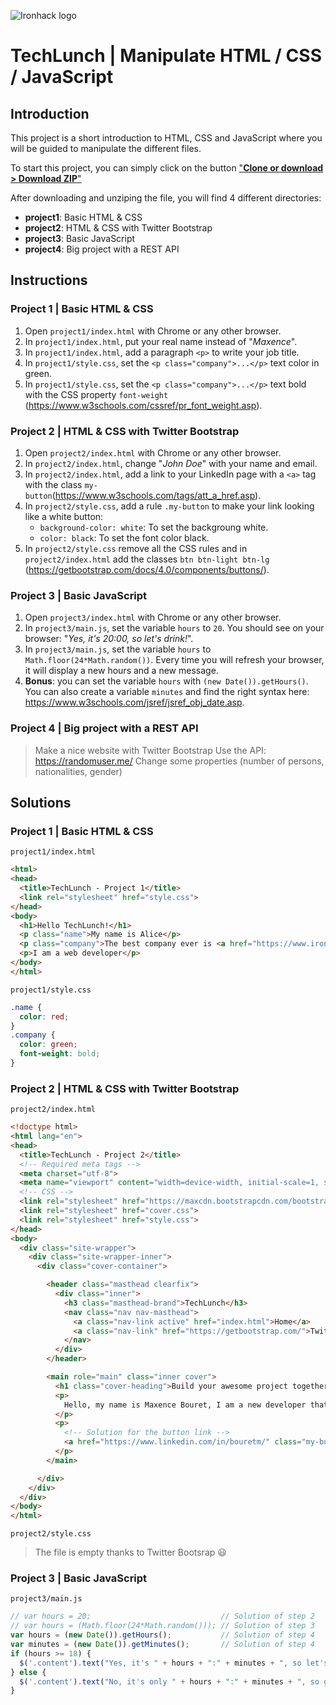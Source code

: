 ![Ironhack logo](https://i.imgur.com/1QgrNNw.png)

# TechLunch | Manipulate HTML / CSS / JavaScript 

## Introduction

This project is a short introduction to HTML, CSS and JavaScript where you will be guided to manipulate the different files.

To start this project, you can simply click on the button ["**Clone or download > Download ZIP**"](https://github.com/ta-web-paris/techlunch-learn-html-css-javascript/archive/master.zip)

After downloading and unziping the file, you will find 4 different directories:
- **project1**: Basic HTML & CSS
- **project2**: HTML & CSS with Twitter Bootstrap
- **project3**: Basic JavaScript
- **project4**: Big project with a REST API

<!-- You will find the solution inside the branch `solution` by clicking on  ["**Branch: master > solution**"](https://github.com/ta-web-paris/techlunch-learn-html-css-javascript/tree/solution). But before that, let's dive into the code 😃  -->


## Instructions

### Project 1 | Basic HTML & CSS

1. Open `project1/index.html` with Chrome or any other browser.
2. In `project1/index.html`, put your real name instead of "_Maxence_".
3. In `project1/index.html`, add a paragraph `<p>` to write your job title.
4. In `project1/style.css`, set the `<p class="company">...</p>` text color in green.
5. In `project1/style.css`, set the `<p class="company">...</p>` text bold with the CSS property `font-weight` (https://www.w3schools.com/cssref/pr_font_weight.asp).

### Project 2 | HTML & CSS with Twitter Bootstrap

1. Open `project2/index.html` with Chrome or any other browser.
2. In `project2/index.html`, change "_John Doe_" with your name and email.
3. In `project2/index.html`, add a link to your LinkedIn page with a `<a>` tag with the class `my-button`(https://www.w3schools.com/tags/att_a_href.asp).
4. In `project2/style.css`, add a rule `.my-button` to make your link looking like a white button:
    - `background-color: white`: To set the backgroung white.
    - `color: black`: To set the font color black.
5. In `project2/style.css` remove all the CSS rules and in `project2/index.html` add the classes `btn btn-light btn-lg` (https://getbootstrap.com/docs/4.0/components/buttons/).

### Project 3 | Basic JavaScript

1. Open `project3/index.html` with Chrome or any other browser.
2. In `project3/main.js`, set the variable `hours` to `20`. You should see on your browser: "_Yes, it's 20:00, so let's drink!_".
3. In `project3/main.js`, set the variable `hours` to `Math.floor(24*Math.random())`. Every time you will refresh your browser, it will display a new hours and a new message.
4. **Bonus**: you can set the variable `hours` with `(new Date()).getHours()`. You can also create a variable `minutes` and find the right syntax here: https://www.w3schools.com/jsref/jsref_obj_date.asp.


### Project 4 | Big project with a REST API
> Make a nice website with Twitter Bootstrap
> Use the API: https://randomuser.me/ 
> Change some properties (number of persons, nationalities, gender)

## Solutions

### Project 1 | Basic HTML & CSS

`project1/index.html`
```html
<html>
<head>
  <title>TechLunch - Project 1</title>
  <link rel="stylesheet" href="style.css">
</head>
<body>
  <h1>Hello TechLunch!</h1>
  <p class="name">My name is Alice</p>
  <p class="company">The best company ever is <a href="https://www.ironhack.com">Ironhack</a></p>
  <p>I am a web developer</p>
</body>
</html>
```

`project1/style.css`
```css
.name {
  color: red;
}
.company {
  color: green;
  font-weight: bold;
}
```

### Project 2 | HTML & CSS with Twitter Bootstrap
`project2/index.html`
```html
<!doctype html>
<html lang="en">
<head>
  <title>TechLunch - Project 2</title>
  <!-- Required meta tags -->
  <meta charset="utf-8">
  <meta name="viewport" content="width=device-width, initial-scale=1, shrink-to-fit=no">
  <!-- CSS -->
  <link rel="stylesheet" href="https://maxcdn.bootstrapcdn.com/bootstrap/4.0.0-beta.2/css/bootstrap.min.css" integrity="sha384-PsH8R72JQ3SOdhVi3uxftmaW6Vc51MKb0q5P2rRUpPvrszuE4W1povHYgTpBfshb" crossorigin="anonymous">
  <link rel="stylesheet" href="cover.css">
  <link rel="stylesheet" href="style.css">
</head>
<body>
  <div class="site-wrapper">
    <div class="site-wrapper-inner">
      <div class="cover-container">

        <header class="masthead clearfix">
          <div class="inner">
            <h3 class="masthead-brand">TechLunch</h3>
            <nav class="nav nav-masthead">
              <a class="nav-link active" href="index.html">Home</a>
              <a class="nav-link" href="https://getbootstrap.com/">Twitter Bootstrap</a>
            </nav>
          </div>
        </header>

        <main role="main" class="inner cover">
          <h1 class="cover-heading">Build your awesome project together</h1>
          <p>
            Hello, my name is Maxence Bouret, I am a new developer that code projects using HTML, CSS and Twitter Bootstrap. If you are interested by my skill, feel free to send me an email at <u>maxence@ironhack.com</u>
          </p>
          <p>
            <!-- Solution for the button link -->
            <a href="https://www.linkedin.com/in/bouretm/" class="my-button btn btn-light btn-lg">Learn more about myself on LinkedIn</a>
          </p>
        </main>

      </div>
    </div>
  </div>
</body>
</html>
```

`project2/style.css`
> The file is empty thanks to Twitter Bootsrap 😃

### Project 3 | Basic JavaScript

`project3/main.js`
```js
// var hours = 20;                             // Solution of step 2
// var hours = (Math.floor(24*Math.random())); // Solution of step 3
var hours = (new Date()).getHours();           // Solution of step 4
var minutes = (new Date()).getMinutes();       // Solution of step 4
if (hours >= 18) {
  $('.content').text("Yes, it's " + hours + ":" + minutes + ", so let's drink!")
} else { 
  $('.content').text("No, it's only " + hours + ":" + minutes + ", so go back to work!")
}
```

